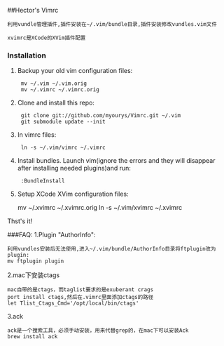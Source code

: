 ##Hector's Vimrc
    
    利用vundle管理插件,插件安装在~/.vim/bundle目录,插件安装修改vundles.vim文件   

    xvimrc是XCode的XVim插件配置

### Installation

1. Backup your old vim configuration files:

        mv ~/.vim ~/.vim.orig
        mv ~/.vimrc ~/.vimrc.orig

2. Clone and install this repo:

        git clone git://github.com/myourys/Vimrc.git ~/.vim
        git submodule update --init

3. ln vimrc files:

        ln -s ~/.vim/vimrc ~/.vimrc

4. Install bundles. Launch vim(ignore the errors and they will disappear after installing needed plugins)and run:

        :BundleInstall

5. Setup XCode XVim configuration files:

    mv ~/.xvimrc ~/.xvimrc.orig
    ln -s ~/.vim/xvimrc ~/.xvimrc

Thst's it!

###FAQ:
1.Plugin "AuthorInfo":

    利用vundles安装后无法使用,进入~/.vim/bundle/AuthorInfo目录将ftplugin改为plugin:
    mv ftplugin plugin

2.mac下安装ctags

    mac自带的是ctags，而taglist要求的是exuberant crags
    port install ctags,然后在.vimrc里面添加ctags的路径
    let Tlist_Ctags_Cmd='/opt/local/bin/ctags'

3.ack

    ack是一个搜索工具，必须手动安装，用来代替grep的，在mac下可以安装Ack
    brew install ack
